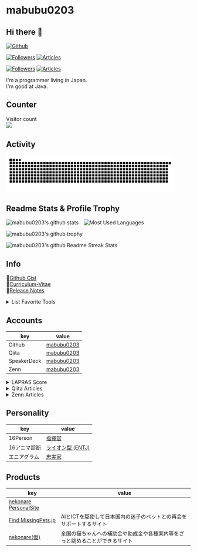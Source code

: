 # mabubu0203

## Hi there 👋

[![Github](https://img.shields.io/github/followers/mabubu0203?label=Follow&style=social)](https://github.com/mabubu0203)

[![Followers](https://badgen.org/img/zenn/mabubu0203/followers?style=plastic)](https://zenn.dev/mabubu0203)
[![Articles](https://badgen.org/img/zenn/mabubu0203/articles?style=plastic)](https://zenn.dev/mabubu0203)

[![Followers](https://badgen.org/img/qiita/mabubu0203/followers?style=plastic)](https://qiita.com/mabubu0203)
[![Articles](https://badgen.org/img/qiita/mabubu0203/articles?style=plastic)](https://qiita.com/mabubu0203)

I'm a programmer living in Japan.  
I'm good at Java.  

## Counter

<p align="left">
  Visitor count<br>
  <img src="https://profile-counter.glitch.me/mabubu0203/count.svg" />
</p>

## Activity

<picture>
  <source media="(prefers-color-scheme: dark)"
          srcset="img/github-contribution-grid-snake.svg">
  <source media="(prefers-color-scheme: light)"
          srcset="img/github-contribution-grid-snake-dark.svg">
  <img alt="github contribution grid snake animation"
       height="100"
       src="img/github-contribution-grid-snake.svg" />
</picture>

## Readme Stats & Profile Trophy
  
<p align="left">
  <img alt="mabubu0203's github stats"
       height="100"
       src="https://github-readme-stats.vercel.app/api?username=mabubu0203&count_private=true&include_all_commits=true&show_icons=true&theme=dracula" />
  <img alt="Most Used Languages"
       hspace="10"
       height="100"
       src="https://github-readme-stats.vercel.app/api/top-langs/?username=mabubu0203&theme=dracula&langs_count=8&hide=HTML,XSLT,TSQL&layout=compact" />
</p>

<p align="left">
  <img alt="mabubu0203's github trophy"
       height="100"
       src="https://github-profile-trophy.vercel.app/?username=mabubu0203&theme=dracula&rank=SECRET,SSS,SS,S,AAA,AA,A&column=&margin-w=10&margin-h=10" />
</p>

<p align="left">
  <img alt="mabubu0203's github Readme Streak Stats"
       src="https://github-readme-streak-stats.herokuapp.com/?user=mabubu0203" />
</p>

## Info

📝[Github Gist](https://gist.github.com/mabubu0203)  
📖[Curriculum-Vitae](https://github.com/mabubu0203/Curriculum-Vitae)  
🔨[Release Notes](./CHANGELOG.md)

<details>
<summary>List Favorite Tools</summary>
  
<!-- favorite_tools starts -->
- JetBrains All Products Pack
- VisualStudioCode
- Cursor
- Windsurf
- SourceTree
<!-- favorite_tools ends -->

</details>

## Accounts

| key         | value                                            |
|-------------|--------------------------------------------------|
| Github      | [mabubu0203](https://github.com/mabubu0203)      |
| Qiita       | [mabubu0203](https://qiita.com/mabubu0203)       |
| SpeakerDeck | [mabubu0203](https://speakerdeck.com/mabubu0203) |
| Zenn        | [mabubu0203](https://zenn.dev/mabubu0203)        |

<details>
<summary>LAPRAS Score</summary>

<!--START_SECTION:lapras-card-->
<p ><a href="https://lapras.com/public/mabubu0203" target="_blank" rel="noopener noreferrer"><img alt="mabubu0203's scores on LAPRAS are as follows: Engineering: 3.57 out of 5.0, Business: 3.48 out of 5.0, Influence: 2.9 out of 5.0." src="https://lapras-card-generator.vercel.app/api/svg?e=3.57&b=3.48&i=2.9&b1=%23020E27&b2=%230E5593&i1=%23030E21&i2=%231688BF&l=en" width="400" ></a>  
Last Updated on 9/15/2025, 12:20:23 AM</p>
<!--END_SECTION:lapras-card-->  
  
</details>

<details>
<summary>Qiita Articles</summary>

<!-- profile updater begin: qiita -->
- Jun 24, **3 LGTM** [TypeScriptでライブラリを作成して別アプリから参照して使ってみた](https://qiita.com/mabubu0203/items/8492dc8301682e71a3ca)
- Oct 4, **11 LGTM** [[個人開発]迷子ペットと飼い主の再会をサポートするサイトをリリースしました](https://qiita.com/mabubu0203/items/93c736a3c5b0f8d855df)
- Mar 10, **4 LGTM** [[個人開発]猫に助成金・補助金を支出している自治体の情報を集めたサイトをリリースしました](https://qiita.com/mabubu0203/items/5dbd26691f743866b08d)
- Jul 18 [Spring for GraphQL v1.0.0-M3 を使用してみての所感](https://qiita.com/mabubu0203/items/1d32ed56747c5e3b2e63)
- Jul 18 [SpringData Elasticsearchでインデックスにエイリアスを貼る](https://qiita.com/mabubu0203/items/7892778585be55f485bf)
<!-- profile updater end: qiita -->

</details>

<details>
<summary>Zenn Articles</summary>

<!-- profile updater begin: zenn -->
- Oct 15 [(Web)API仕様書を作る理由](https://zenn.dev/mabubu0203/articles/6df9c9f292f3ee)
- Oct 5 [開発者体験向上のために Raindrop.io を導入した](https://zenn.dev/mabubu0203/articles/ce1d4c469a7e3f)
- Jul 18 [Mac Book のスペック比較(2022前半)](https://zenn.dev/mabubu0203/articles/3e67af02c1ce09)
- Jul 18 [OpenAPIを棚卸しする(3.0.x)](https://zenn.dev/mabubu0203/articles/a34937c9d5892f)
- Jul 17 [自己紹介](https://zenn.dev/mabubu0203/articles/f989fe670b08f9)
<!-- profile updater end: zenn -->

</details>
  
## Personality

| key          | value                                                                                 |
|--------------|---------------------------------------------------------------------------------------|
| 16Person     | [指揮官](https://www.16personalities.com/ja/entj%E5%9E%8B%E3%81%AE%E6%80%A7%E6%A0%BC) |
| 16アニマ診断 | [ライオン型 (ENTJ)](https://test.16color.net/type/entj)                               |
| エニアグラム | [忠実家](https://16test.uranaino.net/enneagram/type6/)                                |

## Products

| key                                                        | value                                                                        |
|------------------------------------------------------------|------------------------------------------------------------------------------|
| [nekonare PersonalSite](https://www.nekonare-personal.jp/) |                                                                              |
| [Find MissingPets.jp](https://www.find-missing-pets.jp/)   | AIとICTを駆使して日本国内の迷子のペットとの再会をサポートするサイト          |
| [nekonare(仮)](https://nekonare.website/)                  | 全国の猫ちゃんへの補助金や助成金や各種案内等をざっと眺めることができるサイト |
